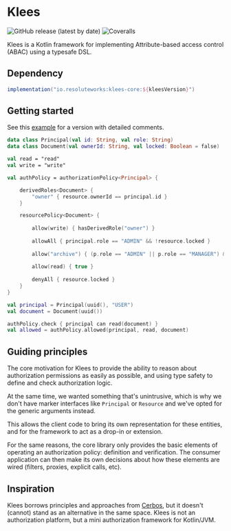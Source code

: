 # Klees
![GitHub release (latest by date)](https://img.shields.io/github/v/release/resoluteworks/klees)
![Coveralls](https://img.shields.io/coverallsCoverage/github/resoluteworks/klees)

Klees is a Kotlin framework for implementing Attribute-based access control (ABAC) using a typesafe DSL.

## Dependency
```groovy
implementation("io.resoluteworks:klees-core:${kleesVersion}")
```

## Getting started

 See this [example](https://github.com/resoluteworks/klees/blob/main/klees-core/src/test/kotlin/klees/Example.kt) for a version with detailed comments.

```kotlin
data class Principal(val id: String, val role: String)
data class Document(val ownerId: String, val locked: Boolean = false)

val read = "read"
val write = "write"

val authPolicy = authorizationPolicy<Principal> {

    derivedRoles<Document> {
        "owner" { resource.ownerId == principal.id }
    }

    resourcePolicy<Document> {
        
        allow(write) { hasDerivedRole("owner") }
        
        allowAll { principal.role == "ADMIN" && !resource.locked }
        
        allow("archive") { (p.role == "ADMIN" || p.role == "MANAGER") && !r.locked }
        
        allow(read) { true }
        
        denyAll { resource.locked }
    }
}

val principal = Principal(uuid(), "USER")
val document = Document(uuid())

authPolicy.check { principal can read(document) }
val allowed = authPolicy.allowed(principal, read, document)
```

## Guiding principles
The core motivation for Klees to provide the ability to reason about authorization permissions as easily as possible, and using type safety
to define and check authorization logic.

At the same time, we wanted something that's unintrusive, which is why we don't have marker interfaces like
`Principal` or `Resource` and we've opted for the generic arguments instead.

This allows the client code to bring its own representation for these entities, and for the framework to act as a drop-in or extension.

For the same reasons, the core library only provides the basic elements of operating an authorization policy: definition and verification.
The consumer application can then make its own decisions about how these elements are wired (filters, proxies, explicit calls, etc).

## Inspiration
Klees borrows principles and approaches from [Cerbos](https://www.cerbos.dev/), but it doesn't (cannot) stand as an alternative in the same space.
Klees is not an authorization platform, but a mini authorization framework for Kotlin/JVM.
